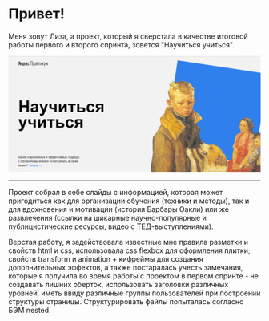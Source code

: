 
# Привет!

Меня зовут Лиза, а проект, который я сверстала в качестве итоговой работы первого и второго спринта, зовется "Научиться учиться". 

![Приветственная страница](welcome-screen.png)

------

Проект собрал в себе слайды с информацией, которая может пригодиться как для организации обучения (техники и методы), так и для вдохновения и мотивации (история Барбары Оакли) или же развлечения (ссылки на шикарные научно-популярные и публицистические ресурсы, видео с ТЕД-выступлениями).

Верстая работу, я задействовала известные мне правила разметки и свойств html и css, использовала css flexbox для оформления плитки, свойств transform и animation + кифреймы для создания дополнительных эффектов, а также постаралась учесть замечания, которые я получила во время работы с проектом в первом спринте - не создавать лишних оберток, использовать заголовки различных уровней, иметь ввиду различные группы пользователей при построении структуры страницы. Структурировать файлы попыталась согласно БЭМ nested.